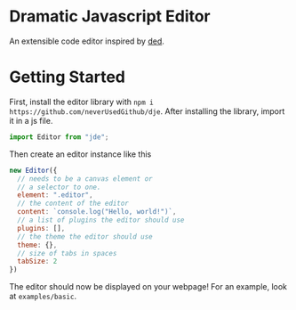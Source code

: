 
# Dramatic Javascript Editor
An extensible code editor inspired by [ded](https://github.com/tsoding/ded).

# Getting Started
First, install the editor library with `npm i https://github.com/neverUsedGithub/dje`. After installing the library, import it in a js file.
```js
import Editor from "jde";
```
Then create an editor instance like this
```js
new Editor({
  // needs to be a canvas element or
  // a selector to one.
  element: ".editor",
  // the content of the editor
  content: `console.log("Hello, world!")`,
  // a list of plugins the editor should use
  plugins: [],
  // the theme the editor should use
  theme: {},
  // size of tabs in spaces
  tabSize: 2
})
```
The editor should now be displayed on your webpage! For an example, look at `examples/basic`.